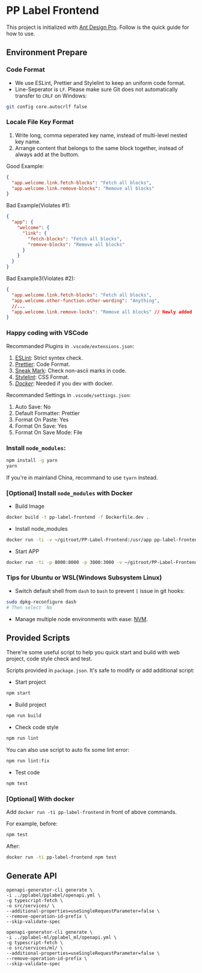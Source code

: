 # PP Label Frontend

This project is initialized with [Ant Design Pro](https://pro.ant.design). Follow is the quick guide for how to use.

## Environment Prepare

### Code Format

- We use ESLint, Prettier and Stylelint to keep an uniform code format.
- Line-Seperator is `LF`. Please make sure Git does not automatically transfer to `CRLF` on Windows:

```bash
git config core.autocrlf false
```

### Locale File Key Format

1. Write long, comma seperated key name, instead of multi-level nested key name.
2. Arrange content that belongs to the same block together, instead of always add at the buttom.

Good Example:

```json
{
  "app.welcome.link.fetch-blocks": "Fetch all blocks",
  "app.welcome.link.remove-blocks": "Remove all blocks"
}
```

Bad Example(Violates #1):

```json
{
  "app": {
    "welcome": {
      "link": {
        "fetch-blocks": "Fetch all blocks",
        "remove-blocks": "Remove all blocks"
      }
    }
  }
}
```

Bad Example3(Violates #2):

```json
{
  "app.welcome.link.fetch-blocks": "Fetch all blocks",
  "app.welcome.other-function.other-wording": "Anything",
  //...
  "app.welcome.link.remove-locks": "Remove all blocks" // Newly added
}
```

### Happy coding with VSCode

Recommanded Plugins in `.vscode/extensions.json`:

1. [ESLint](dbaeumer.vscode-eslint): Strict syntex check.
1. [Prettier](esbenp.prettier-vscode): Code Format.
1. [Sneak Mark](wangzy.sneak-mark): Check non-ascii marks in code.
1. [Stylelint](stylelint.vscode-stylelint): CSS Format.
1. [_Docker_](ms-azuretools.vscode-docker): Needed if you dev with docker.

Recommanded Settings in `.vscode/settings.json`:

1. Auto Save: No
1. Default Formatter: Prettier
1. Format On Paste: Yes
1. Format On Save: Yes
1. Format On Save Mode: File

### Install `node_modules`:

```bash
npm install -g yarn
yarn
```

If you're in mainland China, recommand to use `tyarn` instead.

### [Optional] Install `node_modules` with Docker

- Build Image

```bash
docker build -t pp-label-frontend -f Dockerfile.dev .
```

- Install node_modules

```bash
docker run -ti -v ~/gitroot/PP-Label-Frontend:/usr/app pp-label-frontend yarn
```

- Start APP

```bash
docker run -ti -p 8000:8000 -p 3000:3000 -v ~/gitroot/PP-Label-Frontend:/usr/app pp-label-frontend --name pp-label-frontend
```

### Tips for Ubuntu or WSL(Windows Subsystem Linux)

- Switch default shell from `dash` to `bash` to prevent `[` issue in git hooks:

```bash
sudo dpkg-reconfigure dash
# Then select `No`
```

- Manage multiple node environments with ease: [NVM](https://github.com/nvm-sh/nvm).

## Provided Scripts

There're some useful script to help you quick start and build with web project, code style check and test.

Scripts provided in `package.json`. It's safe to modify or add additional script:

- Start project

```bash
npm start
```

- Build project

```bash
npm run build
```

- Check code style

```bash
npm run lint
```

You can also use script to auto fix some lint error:

```bash
npm run lint:fix
```

- Test code

```bash
npm test
```

### [Optional] With docker

Add `docker run -ti pp-label-frontend` in front of above commands.

For example, before:

```bash
npm test
```

After:

```bash
docker run -ti pp-label-frontend npm test
```

## Generate API

```shell
openapi-generator-cli generate \
-i ../pplabel/pplabel/openapi.yml \
-g typescript-fetch \
-o src/services/ \
--additional-properties=useSingleRequestParameter=false \
--remove-operation-id-prefix \
--skip-validate-spec

openapi-generator-cli generate \
-i ../pplabel-ml/pplabel_ml/openapi.yml \
-g typescript-fetch \
-o src/services/ml/ \
--additional-properties=useSingleRequestParameter=false \
--remove-operation-id-prefix \
--skip-validate-spec

```
